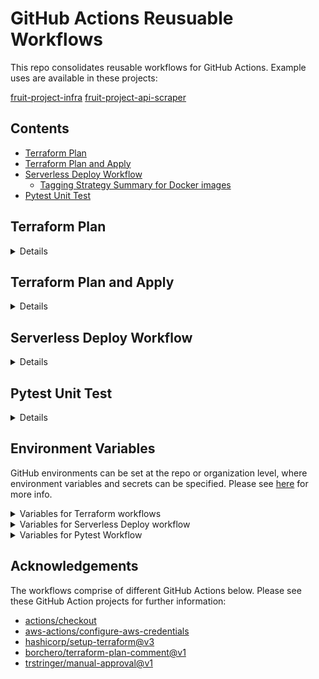 # GitHub Actions Reusuable Workflows

This repo consolidates reusable workflows for GitHub Actions. Example uses are available in these projects:

[fruit-project-infra](https://github.com/KremzeeqOrg/fruit-project-infra)
[fruit-project-api-scraper](https://github.com/KremzeeqOrg/fruit-project-api-scraper)

## Contents

- [Terraform Plan](#terraform-plan)
- [Terraform Plan and Apply](#terraform-plan-and-apply)
- [Serverless Deploy Workflow](#serverless-deploy-workflow)
  - [Tagging Strategy Summary for Docker images](#tagging-strategy-summary-for-docker-images)
- [Pytest Unit Test](#pytest-unit-test)

## Terraform Plan

<details>

- [workflow](.github/workflows/terraform-plan.yml)
- Produces a Terraform Plan in relation to a target AWS account.

### Typical Workflow Use Case

This workflow should only be used in relation to a PRs raised against the main branch for your repo. When the Terraform plan is generated, it is added as a comment on your PR. With successive commits, these will be shown as edits upon the first comment posted for the PR.

<details>

<summary>Example GitHub Action Workflow Input Details</summary>

```

on:
  pull_request:
    branches:
      - main
    types: [opened, synchronize, reopened]

  terraform-plan:
    name: "Terraform Plan and Comment on PR"
    permissions:
      id-token: write
      contents: read
      pull-requests: write
    uses: KremzeeqOrg/gha-reusable-workflows/.github/workflows/terraform-plan.yml@main
    with:
      environment: dev
    secrets:
      aws-region: ${{ secrets.AWS_REGION }}
      aws-iam-role: ${{ secrets.AWS_ACCOUNT_ACCESS_ROLE }}
```

</details>
</details>

## Terraform Plan and Apply

<details>

- [workflow](.github/workflows/terraform-plan-and-apply.yml)
- Produces a Terraform Plan in relation to a target AWS account and raises an Issue in your GitHub repo where you are using the workflow.
- In relation to the Issue, you can add a comment to approve or reject the Terraform plan.
- This serves as an approval gate, where you do not need to manually create GitHub environments at your repo level in order to implement approval gate functionality.
- By default, the workflow will enter a polling state for 72 hours, until it times out, due to there being no approval/rejection.
- If the plan is approved, the workflow recommences and the Terraform plan is applied.

### Typical Workflow Use Case

This workflow could be used following a merge of a PR to the main branch of your repo. You could invoke using the workflow twice to deploy to a target dev and prod environments in AWS.

<details>

<summary>Example GitHub Action Workflow Input Details</summary>

```

jobs:
  tf-plan-and-apply-in-dev:
    name: Terraform Plan and Apply in Dev
    permissions:
      id-token: write
      issues: write
      contents: read
    uses: KremzeeqOrg/gha-reusable-workflows/.github/workflows/terraform-plan-and-apply.yml@main
    with:
      environment: dev
    secrets:
      aws-region: ${{ secrets.AWS_REGION }}
      aws-iam-role: ${{ secrets.AWS_ACCOUNT_ACCESS_ROLE }}

  tf-plan-and-apply-in-prod:
    name: Terraform Plan and Apply in Prod
    needs: tf-plan-and-apply-in-dev
    permissions:
      id-token: write
      issues: write
      contents: read
    uses: KremzeeqOrg/gha-reusable-workflows/.github/workflows/terraform-plan-and-apply.yml@main
    with:
      environment: prod
    secrets:
      aws-region: ${{ secrets.AWS_REGION }}
      aws-iam-role: ${{ secrets.AWS_ACCOUNT_ACCESS_ROLE }}

```

</details>
</details>

## Serverless Deploy Workflow

<details>

- [workflow](.github/workflows/serverless-deploy-workflow.yml)
- Based on the environment (`feature`/`dev`/`prod`), the workflow implements a tagging strategy for Docker images, which are built and pushed to AWS ECR. `stage`. This results in a AWS Cloudformation stack being provisioned with resources as specified in the `serverless.yml` file, speciifed in the repo that calls the reusable workflow.
- If you use this workflow, you will need to provision AWS ECR and Docker Hub repos with the same name as the `APP` e.g. `fruit-project-api-scraper`.

### Tagging Strategy Summary for Docker images

<details>

#### feature environment

- Build Docker image with the tag `APP:feature-COMMIT_SHA_SHORT`.
- Push to AWS ECR with the tag `AWS_ECR_REPO/APP:feature-COMMIT_SHA_SHORT`.

#### dev environment

- Build Docker image with the tag `APP:dev-COMMIT_SHA_SHORT`.
- Tag image as `AWS_ECR_REPO/APP:dev-COMMIT_SHA_SHORT` and `AWS_ECR_REPO/APP:latest`.
- Tag image as `DOCKERHUB_USERNAME/APP:dev-COMMIT_SHA_SHORT` and `DOCKERHUB_USERNAME/APP:latest`.
- Push the image to AWS ECR and Docker Hub with all above tags.

#### prod envionment

- Pull the image from Docker Hub with the tag `DOCKERHUB_USERNAME/APP:dev-COMMIT_SHA_SHORT`.
- Tag image as `AWS_ECR_REPO/APP:prod-COMMIT_SHA_SHORT` and `AWS_ECR_REPO/APP:latest`.
- Push the image to AWS ECR with both tags.

</details>

### Typical Workflow Use Cases

The resusable workflow can support a straightforward deployment to an environment.

<details>

<summary>Example GitHub Action Workflow Input Details</summary>

```
  serverless-deploy:
    name: Serverless Deploy
    permissions:
      id-token: write
      contents: read
    uses: KremzeeqOrg/gha-reusable-workflows/.github/workflows/serverless-deploy-workflow.yml
    with:
      environment: dev
    secrets:
      aws-region: ${{ secrets.AWS_REGION }}
      aws-iam-role: ${{ secrets.AWS_ACCOUNT_ACCESS_ROLE }}
      aws-account-id: ${{ secrets.AWS_ACCOUNT_ID }}
      dockerhub-username: ${{ secrets.DOCKERHUB_USERNAME }}
      dockerhub-token: ${{ secrets.DOCKERHUB_TOKEN }}
      serverless-access-key: ${{ secrets.SERVERLESS_ACCESS_KEY }}
```

It's also possible to use this to provision to an ephemeral (short-lived) environment, based on whether your pr as a `deploy` label. A teardown workflow can support removing the related cloudformation stack, once you have merged your pr.

</details>

<details>

<summary>Example of feature deploy related workflows</summary>

- [serverless feature deploy workflow](https://github.com/KremzeeqOrg/fruit-project-api-scraper/blob/main/.github/workflows/serverless-feature-workflow.yml)
- [serverless teardown workflow](https://github.com/KremzeeqOrg/fruit-project-api-scraper/blob/main/.github/workflows/serverless-feature-teardown.yml)

</details>

</details>
</details>

## Pytest Unit Test

<details>

- [workflow](.github/workflows/pytest-unit-test-workflow.yml)

This workflow can be used to run Pytest unit tests in relation to Python code.

### Typical Workflow Use Case

The Pytest reusable workflow can be used with a matrix, so that Pytests can run concurrently for each directory where tests are specified.

<details>

<summary>Example GitHub Action Workflow Input Details using matrix</summary>

```
jobs:
  pytest:
    name: Pytest
    permissions:
      contents: read
    strategy:
      matrix:
        test_file: ${{ fromJson('["api_mapping_manager", "record_manager", "scraper", "utils"]') }}
    uses: KremzeeqOrg/gha-reusable-workflows/.github/workflows/pytest-unit-test-workflow.yml@main
    with:
      environment: dev
      test_file: ${{ matrix.test_file }}
```

</details>
</details>

## Environment Variables

GitHub environments can be set at the repo or organization level, where environment variables and secrets can be specified. Please see [here](https://docs.github.com/en/actions/deployment/targeting-different-environments/using-environments-for-deployment#creating-an-environment) for more info.

<details>

<summary>Variables for Terraform workflows</summary>

In relation to your GitHub environment e.g. for `dev`/ `prod`, manually set the following variables:

| Variable               | Explanation                                                                                         |
| ---------------------- | --------------------------------------------------------------------------------------------------- |
| ENV                    | e.g. `dev` / `prod`                                                                                 |
| MINIMUM_APPROVALS\*    | Number of GitHub approvals needed for `terraform plan`                                              |
| TF_BACKEND_CONFIG_FILE | Backend configuration file for Terraform, required for `terraform init`, e.g. `backend-dev.tfvars`  |
| TF_PLAN_APPROVERS\*    | Specify GitHub user e.g. `user` or users e.g. `user1,user2`, who can approve Terraform Plan         |
| TF_VARS_FILE           | Configuration file for environment variables for Terraform. e.g. `tf-vars-dev.tfvars`               |
| TF_VERSION             | Terraform version e.g. run `terraform --version` to check what you're using locally e.g. 1.8.5      |
| TF_WORKING_DIR         | Directory where all terraform files are kept in relation to the root for your repo e.g. `terraform` |

- \* only required for Terraform Plan and Approve workflow

Ensure secrets are set for the following in your workflow. Check the example usage on this page.

| Variable     | Explanation                                                                                                                                                                                                                                                                                                                                                                                   |
| ------------ | --------------------------------------------------------------------------------------------------------------------------------------------------------------------------------------------------------------------------------------------------------------------------------------------------------------------------------------------------------------------------------------------- |
| aws-region   | Target AWS region e.g. `eu-west-2`                                                                                                                                                                                                                                                                                                                                                            |
| aws-iam-role | This is the arn for a AWS IAM role with a trust policy, which enables GitHub as a OIDC provider to assume the role with certain permissions. A policy should also be attached to the role, applying the pinciple of 'least privilige'. Please consult this [AWS blog](https://aws.amazon.com/blogs/security/use-iam-roles-to-connect-github-actions-to-actions-in-aws/) for further guidance. |

</details>

<details>

<summary>Variables for Serverless Deploy workflow</summary>

In relation to your GitHub environments e.g. for `feature`, `dev` and `prod`, manually set the following variables:

| Variable           | Explanation                                                       |
| ------------------ | ----------------------------------------------------------------- |
| APP                | App name. AWS ECR and Docker Hub repos should have the same name. |
| ENV                | `feature` / `dev` / `prod`                                        |
| NODE_VERSION       | Node version. e.g. 20                                             |
| SERVERLESS_VERSION | Serverless framework version e.g. > 3.38.0                        |

Ensure secrets are set for the following in your workflow. Check the example usage on this page.

| Variable              | Explanation                                                                                                                                                                                                                                                                                                                                                                                   |
| --------------------- | --------------------------------------------------------------------------------------------------------------------------------------------------------------------------------------------------------------------------------------------------------------------------------------------------------------------------------------------------------------------------------------------- |
| aws-region            | Target AWS region e.g. `eu-west-2`                                                                                                                                                                                                                                                                                                                                                            |
| aws-iam-role          | This is the arn for a AWS IAM role with a trust policy, which enables GitHub as a OIDC provider to assume the role with certain permissions. A policy should also be attached to the role, applying the pinciple of 'least privilige'. Please consult this [AWS blog](https://aws.amazon.com/blogs/security/use-iam-roles-to-connect-github-actions-to-actions-in-aws/) for further guidance. |
| dockerhub-username    | Username for Docker Hub                                                                                                                                                                                                                                                                                                                                                                       |
| dockerhub-token       | Docker Hub token                                                                                                                                                                                                                                                                                                                                                                              |
| serverless-access-key | Serverless Framework access key                                                                                                                                                                                                                                                                                                                                                               |

</details>

<details>

<summary>Variables for Pytest Workflow</summary>

| Variable        | Explanation                                                                                                                                                                        |
| --------------- | ---------------------------------------------------------------------------------------------------------------------------------------------------------------------------------- |
| PYTHON_VERSION  | e.g. 3.10                                                                                                                                                                          |
| PYTEST_TEST_DIR | e.g. `src/tests`                                                                                                                                                                   |
| test_file       | This variable has to be directly specified in the workflow which calls the reusable workflow e.g. ${{ fromJson('["api_mapping_manager", "record_manager", "scraper", "utils"]') }} |

</details>

## Acknowledgements

The workflows comprise of different GitHub Actions below. Please see these GitHub Action projects for further information:

- [actions/checkout](https://github.com/actions/checkout)
- [aws-actions/configure-aws-credentials](https://github.com/aws-actions/configure-aws-credentials)
- [hashicorp/setup-terraform@v3](https://github.com/hashicorp/setup-terraform)
- [borchero/terraform-plan-comment@v1](https://github.com/borchero/terraform-plan-comment)
- [trstringer/manual-approval@v1](https://github.com/trstringer/manual-approval)
